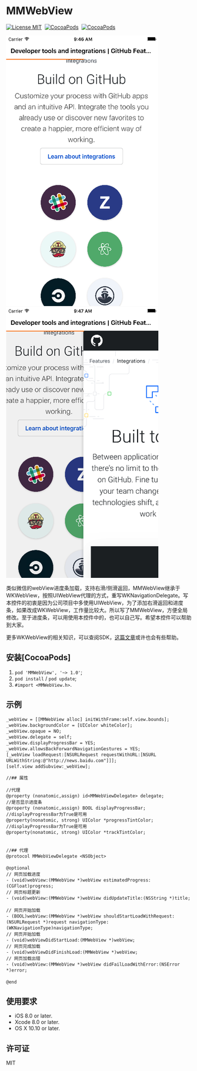 # MMWebView

[![License MIT](https://img.shields.io/badge/license-MIT-green.svg?style=flat)](https://raw.githubusercontent.com/dexianyinjiu/MMWebView/master/LICENSE)&nbsp;
[![CocoaPods](http://img.shields.io/cocoapods/v/MMWebView.svg?style=flat)](http://cocoapods.org/?q=MMWebView)&nbsp;
[![CocoaPods](http://img.shields.io/cocoapods/p/MMWebView.svg?style=flat)](http://cocoapods.org/?q=MMWebView)&nbsp;

![MMWebView](screenshot_1.png)      ![MMWebView](screenshot_2.png)

类似微信的webView进度条加载，支持右滑/侧滑返回，MMWebView继承于WKWebView，按照UIWebView代理的方式，重写WKNavigationDelegate。写本控件的初衷是因为公司项目中多使用UIWebView，为了添加右滑返回和进度条，如果改成WKWebView，工作量比较大。所以写了MMWebView，方便全局修改。至于进度条，可以用使用本控件中的，也可以自己写。希望本控件可以帮助到大家。

更多WKWebView的相关知识，可以查阅SDK，[这篇文章](https://github.com/dexianyinjiu/WKWebView)或许也会有些帮助。

## 安装[CocoaPods]

1. `pod 'MMWebView', '~> 1.0'`;
2. `pod install` / `pod update`;
3. `#import <MMWebView.h>`.

## 示例

```objc
_webView = [[MMWebView alloc] initWithFrame:self.view.bounds];
_webView.backgroundColor = [UIColor whiteColor];
_webView.opaque = NO;
_webView.delegate = self;
_webView.displayProgressBar = YES;
_webView.allowsBackForwardNavigationGestures = YES;
[_webView loadRequest:[NSURLRequest requestWithURL:[NSURL URLWithString:@"http://news.baidu.com"]]];
[self.view addSubview:_webView];
```

```objc
//## 属性

//代理
@property (nonatomic,assign) id<MMWebViewDelegate> delegate;
//是否显示进度条
@property (nonatomic,assign) BOOL displayProgressBar;
//displayProgressBar为True是可用
@property(nonatomic, strong) UIColor *progressTintColor;
//displayProgressBar为True是可用
@property(nonatomic, strong) UIColor *trackTintColor;


//## 代理
@protocol MMWebViewDelegate <NSObject>

@optional
// 网页加载进度
- (void)webView:(MMWebView *)webView estimatedProgress:(CGFloat)progress;
// 网页标题更新
- (void)webView:(MMWebView *)webView didUpdateTitle:(NSString *)title;

// 网页开始加载
- (BOOL)webView:(MMWebView *)webView shouldStartLoadWithRequest:(NSURLRequest *)request navigationType:(WKNavigationType)navigationType;
// 网页开始加载
- (void)webViewDidStartLoad:(MMWebView *)webView;
// 网页完成加载
- (void)webViewDidFinishLoad:(MMWebView *)webView;
// 网页加载出错
- (void)webView:(MMWebView *)webView didFailLoadWithError:(NSError *)error;

@end
```

## 使用要求

* iOS 8.0 or later.
* Xcode 8.0 or later.
* OS X 10.10 or later.

## 许可证

MIT




